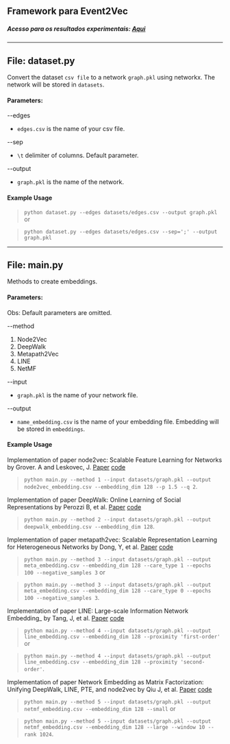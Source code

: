 ## Framework para Event2Vec

##### Acesso para os resultados experimentais: [Aqui](https://docs.google.com/spreadsheets/d/1EYnHTaS6Cf9tHGyAG4NoERZ_B0T-xPAujG2KN-aHzGM/edit?usp=sharing)
-------------------------------------------------------------------------------------------

## File: dataset.py

Convert the dataset `csv file` to a network `graph.pkl` using networkx. The network will be stored in `datasets`.

#### Parameters:

--edges

- `edges.csv` is the name of your csv file.

--sep

- `\t` delimiter of columns. Default parameter.

--output

- `graph.pkl` is the name of the network.

#### Example Usage

> `python dataset.py --edges datasets/edges.csv --output graph.pkl` or

> `python dataset.py --edges datasets/edges.csv --sep=';' --output graph.pkl`

-------------------------------------------------------------------------------------------

## File: main.py

Methods to create embeddings.

#### Parameters:

Obs: Default parameters are omitted.

--method

1. Node2Vec
2. DeepWalk
3. Metapath2Vec
4. LINE
5. NetMF

--input 

- `graph.pkl` is the name of your network file.

--output

- `name_embedding.csv` is the name of your embedding file. Embedding will be stored in `embeddings`.

#### Example Usage

Implementation of paper node2vec: Scalable Feature Learning for Networks by Grover. A and Leskovec, J. [Paper](https://arxiv.org/abs/1607.00653) [code](https://github.com/aditya-grover/node2vec)

> `python main.py --method 1 --input datasets/graph.pkl --output node2vec_embedding.csv --embedding_dim 128 --p 1.5 --q 2`.

Implementation of paper DeepWalk: Online Learning of Social Representations by Perozzi B, et al. [Paper](https://arxiv.org/abs/1403.6652) [code](https://github.com/phanein/deepwalk)

> `python main.py --method 2 --input datasets/graph.pkl --output deepwalk_embedding.csv --embedding_dim 128`.

Implementation of paper metapath2vec: Scalable Representation Learning for Heterogeneous Networks by Dong, Y, et al. [Paper](https://ericdongyx.github.io/papers/KDD17-dong-chawla-swami-metapath2vec.pdf) [code](https://github.com/apple2373/metapath2vec)

> `python main.py --method 3 --input datasets/graph.pkl --output meta_embedding.csv --embedding_dim 128 --care_type 1 --epochs 100 --negative_samples 3` or

> `python main.py --method 3 --input datasets/graph.pkl --output meta_embedding.csv --embedding_dim 128 --care_type 0 --epochs 100 --negative_samples 3`.

Implementation of paper LINE: Large-scale Information Network Embedding_ by Tang, J, et al. [Paper](https://arxiv.org/abs/1503.03578) [code](https://github.com/snowkylin/line)

> `python main.py --method 4 --input datasets/graph.pkl --output line_embedding.csv --embedding_dim 128 --proximity 'first-order'` or

> `python main.py --method 4 --input datasets/graph.pkl --output line_embedding.csv --embedding_dim 128 --proximity 'second-order'`.

Implementation of paper Network Embedding as Matrix Factorization: Unifying DeepWalk, LINE, PTE, and node2vec by Qiu J, et al. [Paper](https://arxiv.org/abs/1710.02971) [code](https://github.com/xptree/NetMF)

> `python main.py --method 5 --input datasets/graph.pkl --output netmf_embedding.csv --embedding_dim 128 --small` or

> `python main.py --method 5 --input datasets/graph.pkl --output netmf_embedding.csv --embedding_dim 128 --large --window 10 --rank 1024`.
